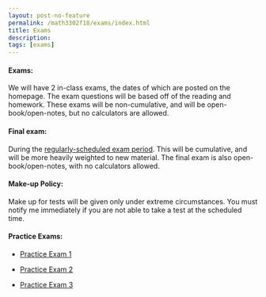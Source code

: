 ```yaml
---
layout: post-no-feature
permalink: /math3302f18/exams/index.html
title: Exams
description: 
tags: [exams]
---
```



#### Exams:
We will have 2 in-class exams, the dates of which are posted on the homepage. The exam questions will be based off of the reading and homework. These exams will be non-cumulative, and will be open-book/open-notes, but no calculators are allowed.

#### Final exam:
During the [regularly-scheduled exam period](https://www.smu.edu/EnrollmentServices/Registrar/Enrollment/FinalExamSchedule/Fall2018). This will be cumulative, and will be more heavily weighted to new material. The final exam is also open-book/open-notes, with no calculators allowed.

#### Make-up Policy:
Make up for tests will be given only under extreme circumstances. You must notify me immediately if you are not able to take a test at the scheduled time.

 
#### Practice Exams:

* <a href="/assets/practice_exam1.pdf">Practice Exam 1</a>

* <a href="/assets/practice_exam2.pdf">Practice Exam 2</a>

* <a href="/assets/practice_exam3.pdf">Practice Exam 3</a>






